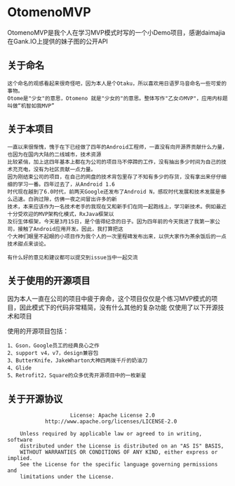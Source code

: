 # OtomenoMVP
OtomenoMVP是我个人在学习MVP模式时写的一个小Demo项目，感谢daimajia在Gank.IO上提供的妹子图的公开API

关于命名
----
	这个命名的观感看起来很奇怪吧，因为本人是个Otaku，所以喜欢用日语罗马音命名一些可爱的事物。
	Otome是"少女"的意思，Otomeno 就是"少女的"的意思。整体写作"乙女のMVP"，应用内标题叫做“机智如我MVP”

关于本项目
----

	一直以来很惭愧，愧于在下已经做了四年的Android工程师，一直没有向开源界贡献什么力量，也因为在国内大陆的二线城市，技术资源
	比较紧俏，加上这四年基本上都在为公司的项目马不停蹄的工作，没有抽出多少时间为自己的技术充充电，没有为社区贡献一点力量。
	因为刚结束公司的项目，在自己的网盘的技术背包里存了不知有多少的存货，没有拿出来仔仔细细的学习一番。四年过去了，从Android 1.6
	时代现在越到了6.0时代，前两天Google还发布了Android N，感叹时代发展和技术发展是多么迅速。白驹过隙，仿佛一夜之间冒出许多的新
	技术，本来应该作为一名技术老手的我现在又和新手们在同一起跑线上，学习新技术。例如最近十分受欢迎的MVP架构化模式，RxJava框架以
	及衍生体框架，今天是3月15日，是个值得纪念的日子。因为四年前的今天我进了我第一家公司，接触了Android应用开发。因此，我打算把这
	个大神们眼里不起眼的小项目作为我个人的一次里程碑发布出来，以供大家作为茶余饭后的一点技术甜点来谈论。
	
	有什么好的意见和建议都可以提交到issue当中一起交流

关于使用的开源项目
----
因为本人一直在公司的项目中疲于奔命，这个项目仅仅是个练习MVP模式的项目，因此模式下的代码非常精简，没有什么其他的复杂功能
仅使用了以下开源技术和项目

使用的开源项目包括：

	1、Gson，Google员工的经典良心之作
	2、support v4，v7，design兼容包
	3、ButterKnife，JakeWharton大神四两拨千斤的奶油刀
	4、Glide
	5、Retrofit2，Square的众多优秀开源项目中的一枚新星

关于开源协议
----
	
						License: Apache License 2.0
 				http://www.apache.org/licenses/LICENSE-2.0

		Unless required by applicable law or agreed to in writing, software
		distributed under the License is distributed on an "AS IS" BASIS,
		WITHOUT WARRANTIES OR CONDITIONS OF ANY KIND, either express or implied.
		See the License for the specific language governing permissions and
		limitations under the License.

	

